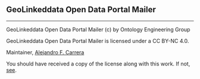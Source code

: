 ## GeoLinkeddata Open Data Portal Mailer

---

GeoLinkeddata Open Data Portal Mailer (c) by Ontology Engineering Group

GeoLinkeddata Open Data Portal Mailer is licensed under a CC BY-NC 4.0.

Maintainer, [Alejandro F. Carrera](https://www.github.com/alejandrofcarrera)

You should have received a copy of the license along with this
work. If not, [see](http://creativecommons.org/licenses/by-nc/4.0/).
